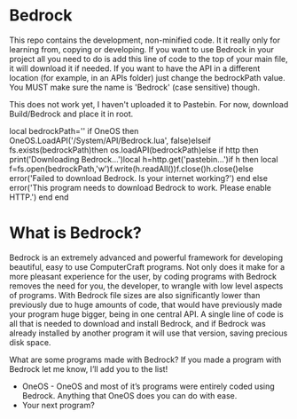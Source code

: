 Bedrock
=======

This repo contains the development, non-minified code. It it really only for learning from, copying or developing. If you want to use Bedrock in your project all you need to do is add this line of code to the top of your main file, it will download it if needed. If you want to have the API in a different location (for example, in an APIs folder) just change the bedrockPath value. You MUST make sure the name is 'Bedrock' (case sensitive) though.

This does not work yet, I haven't uploaded it to Pastebin. For now, download Build/Bedrock and place it in root.

local bedrockPath='' if OneOS then OneOS.LoadAPI('/System/API/Bedrock.lua', false)elseif fs.exists(bedrockPath)then os.loadAPI(bedrockPath)else if http then print('Downloading Bedrock...')local h=http.get('pastebin...')if h then local f=fs.open(bedrockPath,'w')f.write(h.readAll())f.close()h.close()else error('Failed to download Bedrock. Is your internet working?') end else error('This program needs to download Bedrock to work. Please enable HTTP.') end end

What is Bedrock?
================

Bedrock is an extremely advanced and powerful framework for developing beautiful, easy to use ComputerCraft programs. Not only does it make for a more pleasant experience for the user, by coding programs with Bedrock removes the need for you, the developer, to wrangle with low level aspects of programs. With Bedrock file sizes are also significantly lower than previously due to huge amounts of code, that would have previously made your program huge bigger, being in one central API. A single line of code is all that is needed to download and install Bedrock, and if Bedrock was already installed by another program it will use that version, saving precious disk space.

What are some programs made with Bedrock?
If you made a program with Bedrock let me know, I’ll add you to the list!

- OneOS - OneOS and most of it’s programs were entirely coded using Bedrock. Anything that OneOS does you can do with ease.
- Your next program?